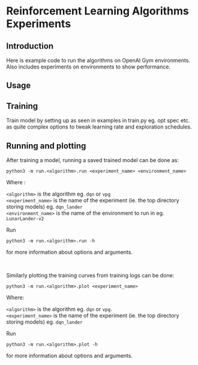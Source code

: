 # Reinforcement Learning Algorithms Experiments

## Introduction

Here is example code to run the algorithms on OpenAI Gym environments. Also
includes experiments on environments to show performance.

## Usage

## Training

Train model by setting up as seen in examples in train.py
eg. opt spec etc. as quite complex options to tweak learning rate and exploration
schedules.

## Running and plotting

After training a model, running a saved trained model can be done as:

```python3 -m run.<algorithm>.run <experiment_name> <environment_name>```

Where :

`<algorithm>` is the algorithm eg. `dqn` or `vpg`<br/>
`<experiment_name>` is the name of the experiment (ie. the top directory storing models) eg. `dqn_lander`<br/>
`<environment_name>` is the name of the environment to run in eg. `LunarLander-v2`<br/>


Run 

```python3 -m run.<algorithm>.run -h```

for more information about options and arguments.

<br/>

Similarly plotting the training curves from training logs can be done:

```python3 -m run.<algorithm>.plot <experiment_name>```

Where:
 
`<algorithm>` is the algorithm eg. `dqn` or `vpg`.<br/>
`<experiment_name>` is the name of the experiment (ie. the top directory storing models) eg. `dqn_lander`<br/>


Run 

```python3 -m run.<algorithm>.plot -h```

for more information about options and arguments.